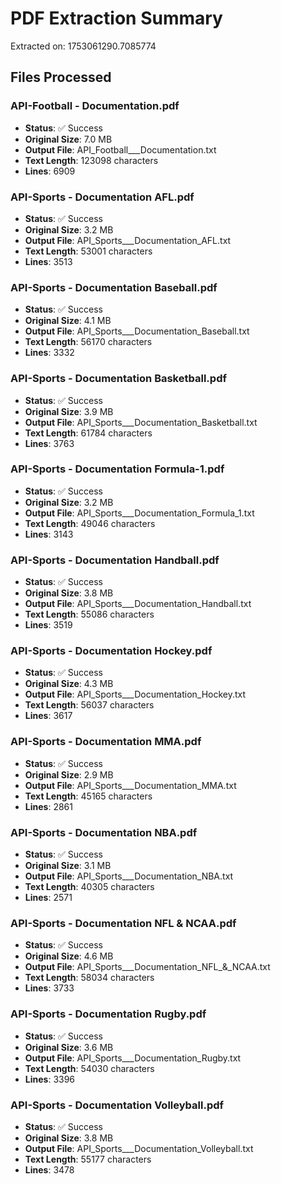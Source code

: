 # PDF Extraction Summary

Extracted on: 1753061290.7085774

## Files Processed

### API-Football - Documentation.pdf
- **Status**: ✅ Success
- **Original Size**: 7.0 MB
- **Output File**: API_Football___Documentation.txt
- **Text Length**: 123098 characters
- **Lines**: 6909

### API-Sports - Documentation AFL.pdf
- **Status**: ✅ Success
- **Original Size**: 3.2 MB
- **Output File**: API_Sports___Documentation_AFL.txt
- **Text Length**: 53001 characters
- **Lines**: 3513

### API-Sports - Documentation Baseball.pdf
- **Status**: ✅ Success
- **Original Size**: 4.1 MB
- **Output File**: API_Sports___Documentation_Baseball.txt
- **Text Length**: 56170 characters
- **Lines**: 3332

### API-Sports - Documentation Basketball.pdf
- **Status**: ✅ Success
- **Original Size**: 3.9 MB
- **Output File**: API_Sports___Documentation_Basketball.txt
- **Text Length**: 61784 characters
- **Lines**: 3763

### API-Sports - Documentation Formula-1.pdf
- **Status**: ✅ Success
- **Original Size**: 3.2 MB
- **Output File**: API_Sports___Documentation_Formula_1.txt
- **Text Length**: 49046 characters
- **Lines**: 3143

### API-Sports - Documentation Handball.pdf
- **Status**: ✅ Success
- **Original Size**: 3.8 MB
- **Output File**: API_Sports___Documentation_Handball.txt
- **Text Length**: 55086 characters
- **Lines**: 3519

### API-Sports - Documentation Hockey.pdf
- **Status**: ✅ Success
- **Original Size**: 4.3 MB
- **Output File**: API_Sports___Documentation_Hockey.txt
- **Text Length**: 56037 characters
- **Lines**: 3617

### API-Sports - Documentation MMA.pdf
- **Status**: ✅ Success
- **Original Size**: 2.9 MB
- **Output File**: API_Sports___Documentation_MMA.txt
- **Text Length**: 45165 characters
- **Lines**: 2861

### API-Sports - Documentation NBA.pdf
- **Status**: ✅ Success
- **Original Size**: 3.1 MB
- **Output File**: API_Sports___Documentation_NBA.txt
- **Text Length**: 40305 characters
- **Lines**: 2571

### API-Sports - Documentation NFL & NCAA.pdf
- **Status**: ✅ Success
- **Original Size**: 4.6 MB
- **Output File**: API_Sports___Documentation_NFL_&_NCAA.txt
- **Text Length**: 58034 characters
- **Lines**: 3733

### API-Sports - Documentation Rugby.pdf
- **Status**: ✅ Success
- **Original Size**: 3.6 MB
- **Output File**: API_Sports___Documentation_Rugby.txt
- **Text Length**: 54030 characters
- **Lines**: 3396

### API-Sports - Documentation Volleyball.pdf
- **Status**: ✅ Success
- **Original Size**: 3.8 MB
- **Output File**: API_Sports___Documentation_Volleyball.txt
- **Text Length**: 55177 characters
- **Lines**: 3478

